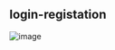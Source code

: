 ## login-registation

![image](https://github.com/B10nicle/login-registation/assets/92729800/2254d581-55d1-4cf2-927f-e1d57a9ab2ab)
